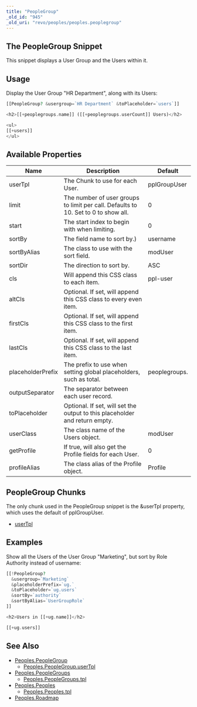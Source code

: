 ```yaml
---
title: "PeopleGroup"
_old_id: "945"
_old_uri: "revo/peoples/peoples.peoplegroup"
---
```


## The PeopleGroup Snippet

This snippet displays a User Group and the Users within it.

## Usage

Display the User Group "HR Department", along with its Users:

``` php
[[PeopleGroup? &usergroup=`HR Department` &toPlaceholder=`users`]]

<h2>[[+peoplegroups.name]] ([[+peoplegroups.userCount]] Users)</h2>

<ul>
[[+users]]
</ul>
```

## Available Properties

| Name              | Description                                                                        | Default       |
| ----------------- | ---------------------------------------------------------------------------------- | ------------- |
| userTpl           | The Chunk to use for each User.                                                    | pplGroupUser  |
| limit             | The number of user groups to limit per call. Defaults to 10. Set to 0 to show all. | 0             |
| start             | The start index to begin with when limiting.                                       | 0             |
| sortBy            | The field name to sort by.)                                                        | username      |
| sortByAlias       | The class to use with the sort field.                                              | modUser       |
| sortDir           | The direction to sort by.                                                          | ASC           |
| cls               | Will append this CSS class to each item.                                           | ppl-user      |
| altCls            | Optional. If set, will append this CSS class to every even item.                   |               |
| firstCls          | Optional. If set, will append this CSS class to the first item.                    |               |
| lastCls           | Optional. If set, will append this CSS class to the last item.                     |               |
| placeholderPrefix | The prefix to use when setting global placeholders, such as total.                 | peoplegroups. |
| outputSeparator   | The separator between each user record.                                            |               |
| toPlaceholder     | Optional. If set, will set the output to this placeholder and return empty.        |               |
| userClass         | The class name of the Users object.                                                | modUser       |
| getProfile        | If true, will also get the Profile fields for each User.                           | 0             |
| profileAlias      | The class alias of the Profile object.                                             | Profile       |

## PeopleGroup Chunks

The only chunk used in the PeopleGroup snippet is the &userTpl property, which uses the default of pplGroupUser.

- [userTpl](/extras/peoples/peoples.peoplegroup/peoples.peoplegroup.usertpl "Peoples.PeopleGroup.userTpl")

## Examples

Show all the Users of the User Group "Marketing", but sort by Role Authority instead of username:

``` php
[[!PeopleGroup?
  &usergroup=`Marketing`
  &placeholderPrefix=`ug.`
  &toPlaceholder=`ug.users`
  &sortBy=`authority`
  &sortByAlias=`UserGroupRole`
]]

<h2>Users in [[+ug.name]]</h2>

[[+ug.users]]
```

## See Also

- [Peoples.PeopleGroup](/extras/peoples/peoples.peoplegroup)
  - [Peoples.PeopleGroup.userTpl](/extras/peoples/peoples.peoplegroup/peoples.peoplegroup.usertpl)
- [Peoples.PeopleGroups](/extras/peoples/peoples.peoplegroups)
  - [Peoples.PeopleGroups.tpl](/extras/peoples/peoples.peoplegroups/peoples.peoplegroups.tpl)
- [Peoples.Peoples](/extras/peoples/peoples.peoples)
  - [Peoples.Peoples.tpl](/extras/peoples/peoples.peoples/peoples.peoples.tpl)
- [Peoples.Roadmap](/extras/peoples/peoples.roadmap)
